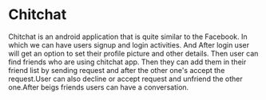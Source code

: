 # Chitchat
Chitchat is an android application that is quite similar to the Facebook. In which we can have users signup and login activities. And After login user will get an option to set their profile picture and other details. Then user can find friends who are using chitchat app. Then they can add them in their friend list by sending request and after the other one's accept the request.User can also decline or accept request and unfriend the other one.After beigs friends users can have a conversation.
